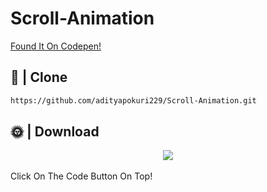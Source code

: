# Scroll-Animation
<a href="https://codepen.io/isladjan" target="_Blank">Found It On Codepen!</a>
## 📂 | Clone
```sh
https://github.com/adityapokuri229/Scroll-Animation.git
```

## 🌞 | Download
<div align="center">
  <img src="https://cdn.discordapp.com/attachments/866953240548868106/888740704573091990/unknown.png">
  <br> <br>
</div>
Click On The Code Button On Top!



